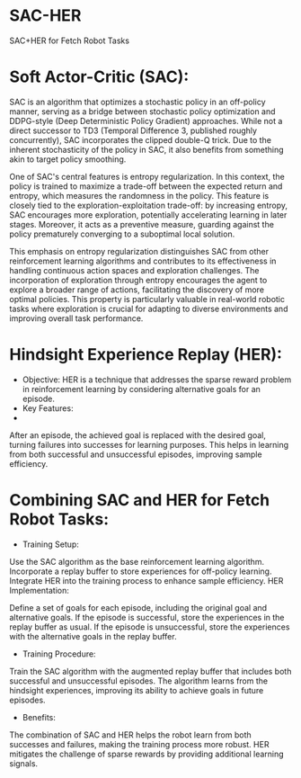 # SAC-HER
SAC+HER for Fetch Robot Tasks

# Soft Actor-Critic (SAC):
SAC is an algorithm that optimizes a stochastic policy in an off-policy manner, serving as a bridge between stochastic policy optimization and DDPG-style (Deep Deterministic Policy Gradient) approaches. While not a direct successor to TD3 (Temporal Difference 3, published roughly concurrently), SAC incorporates the clipped double-Q trick. Due to the inherent stochasticity of the policy in SAC, it also benefits from something akin to target policy smoothing.

One of SAC's central features is entropy regularization. In this context, the policy is trained to maximize a trade-off between the expected return and entropy, which measures the randomness in the policy. This feature is closely tied to the exploration-exploitation trade-off: by increasing entropy, SAC encourages more exploration, potentially accelerating learning in later stages. Moreover, it acts as a preventive measure, guarding against the policy prematurely converging to a suboptimal local solution.

This emphasis on entropy regularization distinguishes SAC from other reinforcement learning algorithms and contributes to its effectiveness in handling continuous action spaces and exploration challenges. The incorporation of exploration through entropy encourages the agent to explore a broader range of actions, facilitating the discovery of more optimal policies. This property is particularly valuable in real-world robotic tasks where exploration is crucial for adapting to diverse environments and improving overall task performance.

# Hindsight Experience Replay (HER):

-  Objective: HER is a technique that addresses the sparse reward problem in reinforcement learning by considering alternative goals for an episode.
-  Key Features:
-  
After an episode, the achieved goal is replaced with the desired goal, turning failures into successes for learning purposes.
This helps in learning from both successful and unsuccessful episodes, improving sample efficiency.

# Combining SAC and HER for Fetch Robot Tasks:

- Training Setup:

Use the SAC algorithm as the base reinforcement learning algorithm.
Incorporate a replay buffer to store experiences for off-policy learning.
Integrate HER into the training process to enhance sample efficiency.
HER Implementation:

Define a set of goals for each episode, including the original goal and alternative goals.
If the episode is successful, store the experiences in the replay buffer as usual.
If the episode is unsuccessful, store the experiences with the alternative goals in the replay buffer.
- Training Procedure:

Train the SAC algorithm with the augmented replay buffer that includes both successful and unsuccessful episodes.
The algorithm learns from the hindsight experiences, improving its ability to achieve goals in future episodes.

- Benefits:

The combination of SAC and HER helps the robot learn from both successes and failures, making the training process more robust.
HER mitigates the challenge of sparse rewards by providing additional learning signals.

